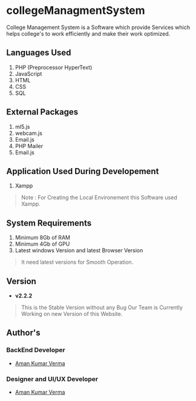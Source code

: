 # collegeManagmentSystem
College Management System is a  Software which provide Services which helps college's to work efficiently and make their work optimized.  
## Languages Used
1. PHP (Preprocessor HyperText)
2. JavaScript
3. HTML
4. CSS
5. SQL

## External Packages
1. ml5.js 
2. webcam.js
3. Email.js
4. PHP Mailer
5. Email.js

## Application Used During Developement
1. Xampp 
> Note : For Creating the Local Environement this Software used Xampp.

## System Requirements
1. Minimum 8Gb of RAM
2. Minimum 4Gb of GPU
3. Latest windows Version and latest Browser Version
> It need latest versions for Smooth Operation.

## Version
- **v2.2.2**
> This is the Stable Version without any Bug Our Team is Currently Working on new Version of this Website.

## Author's

### BackEnd Developer
- [Aman Kumar Verma](itsamankrverma.vercel.app)
### Designer and UI/UX Developer
- [Aman Kumar Verma]()

